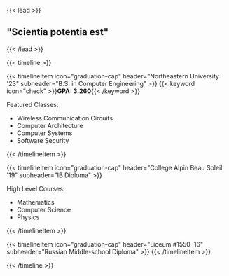 ---
---

{{< lead >}}
## "Scientia potentia est"
{{< /lead >}}


{{< timeline >}}

{{< timelineItem icon="graduation-cap" header="Northeastern University '23" subheader="B.S. in Computer Engineering" >}}
{{< keyword icon="check" >}}**GPA: 3.260**{{< /keyword >}}
<p>Featured Classes:</p>
<ul>
  <li>Wireless Communication Circuits</li>
  <li>Computer Architecture</li>
  <li>Computer Systems</li>
  <li>Software Security</li>
</ul>

{{< /timelineItem >}}

{{< timelineItem icon="graduation-cap" header="College Alpin Beau Soleil '19" subheader="IB Diploma" >}}
<p>High Level Courses:</p>
<ul>
  <li>Mathematics</li>
  <li>Computer Science</li>
  <li>Physics</li>
</ul>
{{< /timelineItem >}}

{{< timelineItem icon="graduation-cap" header="Liceum #1550 '16" subheader="Russian Middle-school Diploma" >}}
{{< /timelineItem >}}

{{< /timeline >}}

